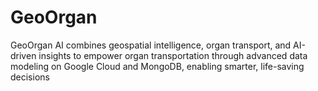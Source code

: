 # GeoOrgan
GeoOrgan AI combines geospatial intelligence, organ transport, and AI-driven insights to empower organ transportation through advanced data modeling on Google Cloud and MongoDB, enabling smarter, life-saving decisions
